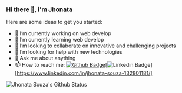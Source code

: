 ### Hi there 👋, i'm Jhonata

Here are some ideas to get you started:

- 🔭 I’m currently working on web develop 
- 🌱 I’m currently learning web develop
- 👯 I’m looking to collaborate on innovative and challenging projects
- 🤔 I’m looking for help with new technologies
- 💬 Ask me about anything
- 📫 How to reach me: [![Github Badge](https://img.shields.io/badge/-Github-000?style=flat-square&logo=Github&logoColor=white&link=https://github.com/fagnerpsantos)](https://github.com/einasota)[![Linkedin Badge](https://img.shields.io/badge/-LinkedIn-blue?style=flat-square&logo=Linkedin&logoColor=white&link=https://www.linkedin.com/in/jhonata-souza-132801181/)][https://www.linkedin.com/in/jhonata-souza-132801181/]

![Jhonata Souza's Github Status](https://github-readme-stats.vercel.app/api?username=einasota&show_icons=true)
